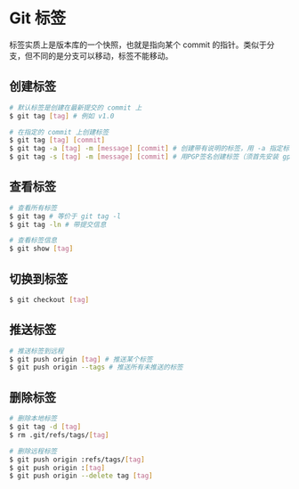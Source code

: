 # Git 标签

标签实质上是版本库的一个快照，也就是指向某个 commit 的指针。类似于分支，但不同的是分支可以移动，标签不能移动。

## 创建标签

```bash
# 默认标签是创建在最新提交的 commit 上
$ git tag [tag] # 例如 v1.0
```

```bash
# 在指定的 commit 上创建标签
$ git tag [tag] [commit]
$ git tag -a [tag] -m [message] [commit] # 创建带有说明的标签，用 -a 指定标签名，-m 指定说明文字
$ git tag -s [tag] -m [message] [commit] # 用PGP签名创建标签（须首先安装 gpg，即GnuPG）
```

## 查看标签
```bash
# 查看所有标签
$ git tag # 等价于 git tag -l
$ git tag -ln # 带提交信息
```

```bash
# 查看标签信息
$ git show [tag]
```

## 切换到标签

```bash
$ git checkout [tag]
```

## 推送标签

```bash
# 推送标签到远程
$ git push origin [tag] # 推送某个标签
$ git push origin --tags # 推送所有未推送的标签
```

## 删除标签

```bash
# 删除本地标签
$ git tag -d [tag]
$ rm .git/refs/tags/[tag]
```

```bash
# 删除远程标签
$ git push origin :refs/tags/[tag]
$ git push origin :[tag]
$ git push origin --delete tag [tag]
```
